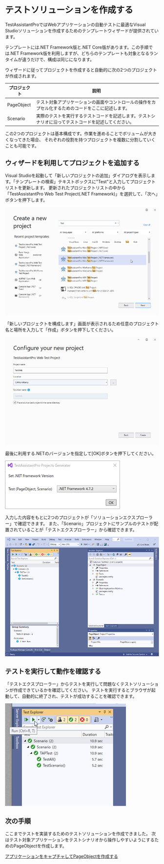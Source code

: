 # テストソリューションを作成する

TestAssistantProではWebアプリケーションの自動テストに最適なVisual Studioソリューションを作成するためのテンプレートウィザードが提供されています。

テンプレートには.NET Framework版と.NET Core版があります。この手順では.NET Framework版を利用しますが、どちらのテンプレートも対象となるランタイムが違うだけで、構成は同じになります。

ウィザードに従ってプロジェクトを作成すると自動的に次の2つのプロジェクトが作成されます。

プロジェクト       | 説明
----------------|---------------
PageObject      | テスト対象アプリケーションの画面やコントロールの操作をカプセル化するためのコードをここに記述します。
Scenario        | 実際のテストを実行するテストコードを記述します。テストシナリオに沿ってテストコードを記述してください。

この2つのプロジェクトは基本構成です。作業を進めることでボリュームが大きくなってきた場合、
それぞれの役割を持つプロジェクトを複数に分割していくことも可能です。

## ウィザードを利用してプロジェクトを追加する

Visual Studioを起動して「新しいプロジェクトの追加」ダイアログを表示します。「テンプレートの検索」テキストボックスに"Test"と入力してプロジェクトリストを更新します。 更新されたプロジェクトリストの中から「TestAssistantPro Web Test Project(.NET Framework)」を選択して、「次へ」ボタンを押下します。

![Create new](../img/sln_create_new_dialog.png)

「新しいプロジェクトを構成します」画面が表示されるため任意のプロジェクト名と場所を入力して「作成」ボタンを押下してください。

![Configure Project](../img/sln_configure_project.png)

最後に利用する.NETのバージョンを指定して[OK]ボタンを押下してください。

![Set version](../img/sln_set_version.png)

入力した内容をもとに2つのプロジェクトが「ソリューションエクスプローラー」で確認できます。 また、「Scenario」プロジェクトにサンプルのテストが配置されていることが「テストエクスプローラー」から確認できます。

![Created project](../img/sln_created_project.png)

## テストを実行して動作を確認する

「テストエクスプローラー」からテストを実行して問題なくテストソリューションが作成できているかを確認してください。
テストを実行するとブラウザが起動して、自動的に終了され、テストが成功することを確認できます。

![First test](../img/sln_first_test.png)

## 次の手順

ここまでテストを実装するためのテストソリューションを作成できました。
次はテスト対象アプリケーションをテストシナリオから操作しやすいようにするためのPageObjectを作成します。

[アプリケーションをキャプチャしてPageObjectを作成する](PageObject.md)
